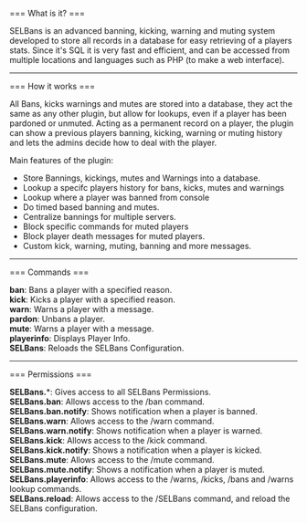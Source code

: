 === What is it? ===

SELBans is an advanced banning, kicking, warning and muting system developed to store all records in a database for easy retrieving of a players stats. Since it's SQL it is very fast and efficient, and can be accessed from multiple locations and languages such as PHP (to make a web interface).

---

=== How it works ===

All Bans, kicks warnings and mutes are stored into a database, they act the same as any other plugin, but allow for lookups, even if a player has been pardoned or unmuted. Acting as a permanent record on a player, the plugin can show a previous players banning, kicking, warning or muting history and lets the admins decide how to deal with the player.

Main features of the plugin:
* Store Bannings, kickings, mutes and Warnings into a database.
* Lookup a specifc players history for bans, kicks, mutes and warnings
* Lookup where a player was banned from console
* Do timed based banning and mutes.
* Centralize bannings for multiple servers.
* Block specific commands for muted players
* Block player death messages for muted players.
* Custom kick, warning, muting, banning and more messages.

---

=== Commands ===

**ban**: Bans a player with a specified reason.<br />
**kick**: Kicks a player with a specified reason.<br />
**warn**: Warns a player with a message.<br />
**pardon**: Unbans a player.<br />
**mute**: Warns a player with a message.<br />
**playerinfo**: Displays Player Info.<br />
**SELBans**: Reloads the SELBans Configuration.<br />

---

=== Permissions ===

**SELBans.***: Gives access to all SELBans Permissions.<br />
**SELBans.ban**: Allows access to the /ban command.<br />
**SELBans.ban.notify**: Shows notification when a player is banned.<br />
**SELBans.warn**: Allows access to the /warn command.<br />
**SELBans.warn.notify**: Shows notification when a player is warned.<br />
**SELBans.kick**: Allows access to the /kick command.<br />
**SELBans.kick.notify**: Shows a notification when a player is kicked.<br />
**SELBans.mute**: Allows access to the /mute command.<br />
**SELBans.mute.notify**: Shows a notification when a player is muted.<br />
**SELBans.playerinfo**: Allows access to the /warns, /kicks, /bans and /warns lookup commands.<br />
**SELBans.reload**: Allows access to the /SELBans command, and reload the SELBans configuration.<br />
